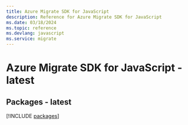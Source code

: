 ```yaml
---
title: Azure Migrate SDK for JavaScript
description: Reference for Azure Migrate SDK for JavaScript
ms.date: 03/18/2024
ms.topic: reference
ms.devlang: javascript
ms.service: migrate
---
```

# Azure Migrate SDK for JavaScript - latest
## Packages - latest
[!INCLUDE [packages](migrate-index.md)]